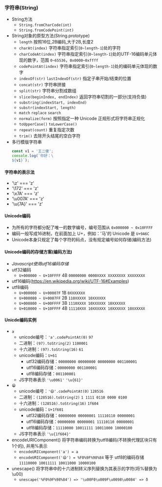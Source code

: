 ### 字符串(String)
- String方法
  - `String.fromCharCode(int)`
  - `String.fromCodePoint(int)`
- String对象的原型方法(String.prototype)
  - `length` 按照16位,2B编码,大于2B,长度2
  - `charAt(index)` 字符串指定索引(`0~length-1`)处的字符
  - `charCodeAt(index)` 字符串指定索引(`0~length-1`)处的UTF-16编码单元体现的数字，范围 `0~65536`，`0x0000~0xffff`
  - `codePointAt(index)` 字符串指定索引(`0~length-1`)处的编码单元体现的数字
  - `indexOf(str)` `lastIndexOf(str)` 指定子串开始/结束的位置
  - `concat(str)` 字符串拼接
  - `split(str)` 字符串分割成数组
  - `slice(beginIndex, endIndex)` 返回字符串切割的一部分(支持负值)
  - `substring(indexStart, indexEnd)`
  - `substr(indexStart, length)`
  - `match` `replace` `search`
  - `normalize(form)` 按照指定一种 Unicode 正规形式将字符串正规化
  - `toUpperCase()` `toLowerCase()`
  - `repeat(count)` 重复指定次数
  - `trim()` 去除开头结尾的空白字符
- 多行模版字符串
  ```js
  const v1 = '王二傻';
  console.log(`你好：\
  ${v1}`);
  ```
#### 字符串的表示法
  - '\z' === 'z'
  - '\172' === 'z'
  - '\x7A' === 'z'
  - '\u007A' === 'z'
  - '\u{7A}' === 'z'

#### Unicode编码
- 为所有的字符都分配了唯一的数字编号，编号范围从 `0x000000 ~ 0x10FFFF`
- 编码一般写成16进制，在前面加上 U+，例如：'马'的 Unicode 是 `U+9A6C`
- Unicode本身只规定了每个字符的码点，没有规定编号如何存储(编码方法)

#### Unicode编码的存储方案(编码方法)
- *Javascript使用utf16编码存储*
- utf32编码
  - `U+000000 ~ U+10FFFF` 4B `00000000 0000XXXX XXXXXXXX XXXXXXXX`
- utf16编码(https://en.wikipedia.org/wiki/UTF-16#Examples)
- utf8编码
  - `U+000000 ~ U+00007F` 1B `0XXXXXXX`
  - `U+000080 ~ U+0007FF` 2B `110XXXXX 10XXXXXX`
  - `U+000800 ~ U+00FFFF` 3B `1110XXXX 10XXXXXX 10XXXXXX`
  - `U+010000 ~ U+10FFFF` 4B `11110XXX 10XXXXXX 10XXXXXX 10XXXXXX`

#### Unicde编码实例
- `a`
  - unicode编号：`'a'.codePointAt(0)` `97`
  - 二进制：`(97).toString(2)` `1100001`
  - 十六进制：`(97).toString(16)` `61`
  - unicode编码：`U+61`
    - utf32编码存储：`00000000 00000000 00000000 001100001`
    - utf16编码存储：`00000000 001100001`
    - utf8编码存储：`001100001`
  - JS字符串表示 `'\u0061'` `'\u{61}'`
- `😁`
  - unicode编号：`'😄'.codePointAt(0)` `128516`
  - 二进制：`(128516).toString(2)` `1 1111 0110 0000 0100`
  - 十六进制：`(128516).toString(16)` `1f604`
  - unicode编码：`U+1f601`
    - utf32编码存储：`00000000 00000001 11110110 00000001`
    - utf16编码存储：`00000000 00000001 11110110 00000001`
    - utf8编码存储：`11110000 10011111 10011000 10000100`
  - JS字符串表示 `'\u{1f604}'`
- encodeURIComponent() 将字符串编码转换为utf8编码(不转换代理区块只有1个的), 并用%表示
  - `encodeURIComponent('a') = a`
  - `encodeURIComponent('😄') = %F0%9F%98%84` 等于 utf8的编码存储 `11110000 10011111 10011000 10000100`
- unescape() 将字符串中的十六进制转义序列替换为其表示的字符(将%替换为\u00)
  - `unescape('%F0%9F%98%84') => '\u00F0\u009F\u0098\u0084' => ð`
